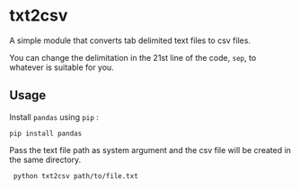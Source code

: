 # **txt2csv**

A simple module that converts tab delimited text files to csv files.

You can change the delimitation in the 21st line of the code, `sep`, to whatever is suitable for you.


## **Usage**
Install `pandas` using `pip` :

`pip install pandas`

Pass the text file path as system argument and the csv file will be created in the same directory.

` python txt2csv path/to/file.txt`
